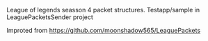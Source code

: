 League of legends seasson 4 packet structures.
Testapp/sample in LeaguePacketsSender project

Improted from https://github.com/moonshadow565/LeaguePackets
